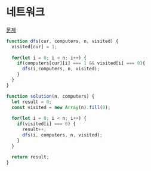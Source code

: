 # 네트워크

[문제](https://programmers.co.kr/learn/courses/30/lessons/43162)

```js
function dfs(cur, computers, n, visited) {
  visited[cur] = 1;
  
  for(let i = 0; i < n; i++) {
    if(computers[cur][i] === 1 && visited[i] === 0){
      dfs(i,computers, n, visited);
    }
  }
}

function solution(n, computers) {
  let result = 0;  
  const visited = new Array(n).fill(0);
  
  for(let i = 0; i < n; i++) {
    if(visited[i] === 0) {
      result++;
      dfs(i, computers, n, visited);
    }
  }
  
  return result;
}
```
